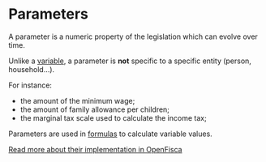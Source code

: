 # Parameters

A parameter is a numeric property of the legislation which can evolve over time.

Unlike a [variable](./variables.md), a parameter is **not** specific to a specific entity (person, household…).

For instance:

- the amount of the minimum wage;
- the amount of family allowance per children;
- the marginal tax scale used to calculate the income tax;

Parameters are used in [formulas](./variables.md#formulas) to calculate variable values.

[Read more about their implementation in OpenFisca](../coding-the-legislation/legislation_parameters.md)
